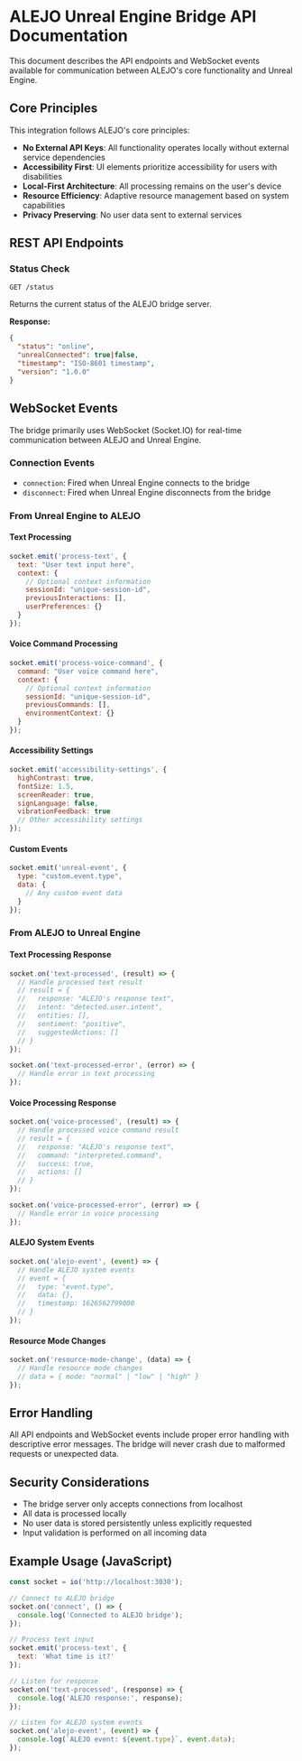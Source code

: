# ALEJO Unreal Engine Bridge API Documentation

This document describes the API endpoints and WebSocket events available for communication between ALEJO's core functionality and Unreal Engine.

## Core Principles

This integration follows ALEJO's core principles:

- **No External API Keys**: All functionality operates locally without external service dependencies
- **Accessibility First**: UI elements prioritize accessibility for users with disabilities
- **Local-First Architecture**: All processing remains on the user's device
- **Resource Efficiency**: Adaptive resource management based on system capabilities
- **Privacy Preserving**: No user data sent to external services

## REST API Endpoints

### Status Check

```
GET /status
```

Returns the current status of the ALEJO bridge server.

**Response:**
```json
{
  "status": "online",
  "unrealConnected": true|false,
  "timestamp": "ISO-8601 timestamp",
  "version": "1.0.0"
}
```

## WebSocket Events

The bridge primarily uses WebSocket (Socket.IO) for real-time communication between ALEJO and Unreal Engine.

### Connection Events

- `connection`: Fired when Unreal Engine connects to the bridge
- `disconnect`: Fired when Unreal Engine disconnects from the bridge

### From Unreal Engine to ALEJO

#### Text Processing

```javascript
socket.emit('process-text', {
  text: "User text input here",
  context: {
    // Optional context information
    sessionId: "unique-session-id",
    previousInteractions: [],
    userPreferences: {}
  }
});
```

#### Voice Command Processing

```javascript
socket.emit('process-voice-command', {
  command: "User voice command here",
  context: {
    // Optional context information
    sessionId: "unique-session-id",
    previousCommands: [],
    environmentContext: {}
  }
});
```

#### Accessibility Settings

```javascript
socket.emit('accessibility-settings', {
  highContrast: true,
  fontSize: 1.5,
  screenReader: true,
  signLanguage: false,
  vibrationFeedback: true
  // Other accessibility settings
});
```

#### Custom Events

```javascript
socket.emit('unreal-event', {
  type: "custom.event.type",
  data: {
    // Any custom event data
  }
});
```

### From ALEJO to Unreal Engine

#### Text Processing Response

```javascript
socket.on('text-processed', (result) => {
  // Handle processed text result
  // result = {
  //   response: "ALEJO's response text",
  //   intent: "detected.user.intent",
  //   entities: [],
  //   sentiment: "positive",
  //   suggestedActions: []
  // }
});

socket.on('text-processed-error', (error) => {
  // Handle error in text processing
});
```

#### Voice Processing Response

```javascript
socket.on('voice-processed', (result) => {
  // Handle processed voice command result
  // result = {
  //   response: "ALEJO's response text",
  //   command: "interpreted.command",
  //   success: true,
  //   actions: []
  // }
});

socket.on('voice-processed-error', (error) => {
  // Handle error in voice processing
});
```

#### ALEJO System Events

```javascript
socket.on('alejo-event', (event) => {
  // Handle ALEJO system events
  // event = {
  //   type: "event.type",
  //   data: {},
  //   timestamp: 1626562799000
  // }
});
```

#### Resource Mode Changes

```javascript
socket.on('resource-mode-change', (data) => {
  // Handle resource mode changes
  // data = { mode: "normal" | "low" | "high" }
});
```

## Error Handling

All API endpoints and WebSocket events include proper error handling with descriptive error messages. The bridge will never crash due to malformed requests or unexpected data.

## Security Considerations

- The bridge server only accepts connections from localhost
- All data is processed locally
- No user data is stored persistently unless explicitly requested
- Input validation is performed on all incoming data

## Example Usage (JavaScript)

```javascript
const socket = io('http://localhost:3030');

// Connect to ALEJO bridge
socket.on('connect', () => {
  console.log('Connected to ALEJO bridge');
});

// Process text input
socket.emit('process-text', { 
  text: 'What time is it?' 
});

// Listen for response
socket.on('text-processed', (response) => {
  console.log('ALEJO response:', response);
});

// Listen for ALEJO system events
socket.on('alejo-event', (event) => {
  console.log(`ALEJO event: ${event.type}`, event.data);
});
```
